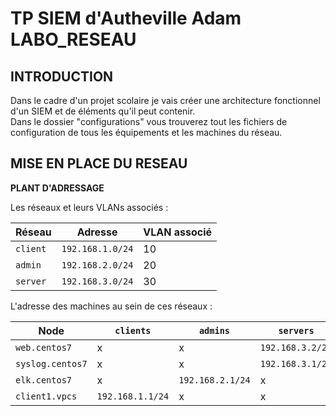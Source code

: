 # TP SIEM d'Autheville Adam LABO_RESEAU
## INTRODUCTION

Dans le cadre d'un projet scolaire je vais créer une architecture fonctionnel d'un SIEM et de éléments qu'il peut contenir.  
Dans le dossier "configurations" vous trouverez tout les fichiers de configuration de tous les équipements et les machines du réseau.  

## MISE EN PLACE DU RESEAU
**PLANT D'ADRESSAGE**  

Les réseaux et leurs VLANs associés :

| Réseau    | Adresse         | VLAN associé  |
|-----------|-----------------|-------------- |
| `client` | `192.168.1.0/24` | 10            |
| `admin`  | `192.168.2.0/24` | 20            |
| `server` | `192.168.3.0/24` | 30            |

L'adresse des machines au sein de ces réseaux :

| Node               | `clients`       | `admins`        | `servers`       |
|--------------------|-----------------|-----------------|-----------------|
| `web.centos7`      | x               | x               | `192.168.3.2/24`|
| `syslog.centos7 `  | x               | x               | `192.168.3.1/24`|
| `elk.centos7`      | x               | `192.168.2.1/24`| x               |
| `client1.vpcs`     | `192.168.1.1/24`| x               | x               |

